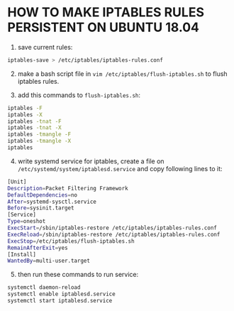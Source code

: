 # HOW TO MAKE IPTABLES RULES PERSISTENT ON UBUNTU 18.04

1) save current rules:

```bash
iptables-save > /etc/iptables/iptables-rules.conf
```

2) make a bash script file in ``` vim /etc/iptables/flush-iptables.sh ```
to flush iptables rules.

3) add this commands to ``` flush-iptables.sh ```:

```bash
iptables -F
iptables -X
iptables -tnat -F
iptables -tnat -X
iptables -tmangle -F
iptables -tmangle -X
iptables 

```
4) write systemd service for iptables, create a file on ```
/etc/systemd/system/iptablesd.service ``` and copy following lines to it:

```bash
[Unit]
Description=Packet Filtering Framework
DefaultDependencies=no
After=systemd-sysctl.service
Before=sysinit.target
[Service]
Type=oneshot
ExecStart=/sbin/iptables-restore /etc/iptables/iptables-rules.conf
ExecReload=/sbin/iptables-restore /etc/iptables/iptables-rules.conf
ExecStop=/etc/iptables/flush-iptables.sh
RemainAfterExit=yes
[Install]
WantedBy=multi-user.target
```

5) then run these commands to run service:

```bash
systemctl daemon-reload
systemctl enable iptablesd.service
systemctl start iptablesd.service

```
